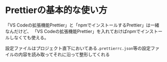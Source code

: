 # Prettierの基本的な使い方

「VS Codeの拡張機能Prettier」と「npmでインストールするPrettier」は一緒なんだけど、
「VS Codeの拡張機能Prettier」を入れておけばnpmでインストールしなくても使える。

設定ファイルはプロジェクト直下においてある`.prettierrc.json`等の設定ファイルの内容を読み取ってそれに沿って整形してくれる

